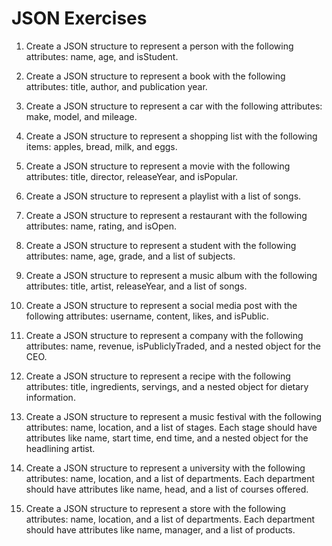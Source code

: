 # JSON Exercises

1. Create a JSON structure to represent a person with the following attributes: name, age, and isStudent.



2. Create a JSON structure to represent a book with the following attributes: title, author, and publication year.



3. Create a JSON structure to represent a car with the following attributes: make, model, and mileage.



4. Create a JSON structure to represent a shopping list with the following items: apples, bread, milk, and eggs.



5. Create a JSON structure to represent a movie with the following attributes: title, director, releaseYear, and isPopular.



6. Create a JSON structure to represent a playlist with a list of songs.



7. Create a JSON structure to represent a restaurant with the following attributes: name, rating, and isOpen.



8. Create a JSON structure to represent a student with the following attributes: name, age, grade, and a list of subjects.



9. Create a JSON structure to represent a music album with the following attributes: title, artist, releaseYear, and a list of songs.



10. Create a JSON structure to represent a social media post with the following attributes: username, content, likes, and isPublic.



11. Create a JSON structure to represent a company with the following attributes: name, revenue, isPubliclyTraded, and a nested object for the CEO.



12. Create a JSON structure to represent a recipe with the following attributes: title, ingredients, servings, and a nested object for dietary information.



13. Create a JSON structure to represent a music festival with the following attributes: name, location, and a list of stages. Each stage should have attributes like name, start time, end time, and a nested object for the headlining artist.



14. Create a JSON structure to represent a university with the following attributes: name, location, and a list of departments. Each department should have attributes like name, head, and a list of courses offered.



15. Create a JSON structure to represent a store with the following attributes: name, location, and a list of departments. Each department should have attributes like name, manager, and a list of products.

